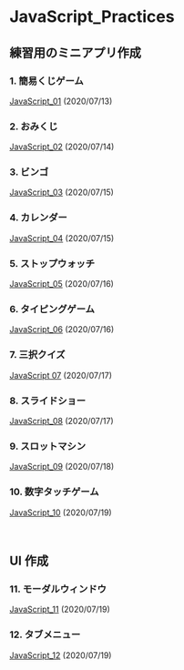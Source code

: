 # JavaScript_Practices

## 練習用のミニアプリ作成

### 1. 簡易くじゲーム

[JavaScript_01](https://github.com/Deteikepeperon/JavaScript_Practices/tree/master/JavaScript_01) (2020/07/13)

### 2. おみくじ

[JavaScript_02](https://github.com/Deteikepeperon/JavaScript_Practices/tree/master/JavaScript_02) (2020/07/14)

### 3. ビンゴ

[JavaScript_03](https://github.com/Deteikepeperon/JavaScript_Practices/tree/master/JavaScript_03) (2020/07/15)

### 4. カレンダー
[JavaScript_04](https://github.com/Deteikepeperon/JavaScript_Practices/tree/master/JavaScript_04) (2020/07/15)

### 5. ストップウォッチ
[JavaScript_05](https://github.com/Deteikepeperon/JavaScript_Practices/tree/master/JavaScript_05) (2020/07/16)

### 6. タイピングゲーム
[JavaScript_06](https://github.com/Deteikepeperon/JavaScript_Practices/tree/master/JavaScript_06) (2020/07/16)

### 7. 三択クイズ
[JavaScript 07](https://github.com/Deteikepeperon/JavaScript_Practices/tree/master/JavaScript_07) (2020/07/17)

### 8. スライドショー
[JavaScript_08](https://github.com/Deteikepeperon/JavaScript_Practices/tree/master/JavaScript_08) (2020/07/17)

### 9. スロットマシン
[JavaScript_09](https://github.com/Deteikepeperon/JavaScript_Practices/tree/master/JavaScript_09) (2020/07/18)

### 10. 数字タッチゲーム
[JavaScript_10](https://github.com/Deteikepeperon/JavaScript_Practices/tree/master/JavaScript_10) (2020/07/19)

<br>

## UI 作成

### 11. モーダルウィンドウ

[JavaScript_11](https://github.com/Deteikepeperon/JavaScript_Practices/tree/master/JavaScript_11) (2020/07/19)

### 12. タブメニュー

[JavaScript_12](https://github.com/Deteikepeperon/JavaScript_Practices/tree/master/JavaScript_12) (2020/07/19)
